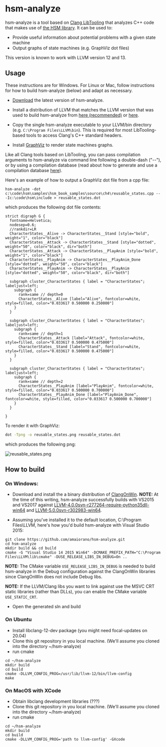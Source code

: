 # hsm-analyze

hsm-analyze is a tool based on [Clang LibTooling](https://clang.llvm.org/docs/LibTooling.html) that analyzes C++ code that makes use of [the HSM library](https://github.com/amaiorano/hsm). It can be used to:

- Provide useful information about potential problems with a given state machine
- Output graphs of state machines (e.g. GraphViz dot files)

This version is known to work with LLVM version 12 and 13. 

## Usage

These instructions are for Windows. For Linux or Mac, follow instructions for how to build hsm-analyze (below) and adapt as necessary.

- [Download](https://github.com/amaiorano/hsm-analyze/releases) the latest version of hsm-analyze.

- Install a distribution of LLVM that matches the LLVM version that was used to build hsm-analyze from [here (recommended)](https://sourceforge.net/projects/clangonwin/files/MsvcBuild/) or [here](http://releases.llvm.org/download.html).

- Copy the single hsm-analyze executable to your LLVM/bin directory (e.g. ```C:\Program Files\LLVM\bin```). This is required for most LibTooling-based tools to access Clang's C++ standard headers.

- Install [GraphViz](http://www.graphviz.org/Download.php) to render state machines graphs.

Like all Clang tools based on LibTooling, you can pass compilation arguments to hsm-analyze via command line following a double-dash ("--"), or by using a compilation database (read about how to generate and use a compilation database [here](https://clang.llvm.org/docs/HowToSetupToolingForLLVM.html)).

Here's an example of how to output a GraphViz dot file from a cpp file:

```
hsm-analyze -dot c:\code\hsm\samples\hsm_book_samples\source\ch4\reusable_states.cpp -- -Ic:\code\hsm\include > reusable_states.dot
```

which produces the following dot file contents:

```
strict digraph G {
  fontname=Helvetica;
  nodesep=0.6;
  //rankdir=LR
  CharacterStates__Alive -> CharacterStates__Stand [style="bold", weight="1", color="black"]
  CharacterStates__Attack -> CharacterStates__Stand [style="dotted", weight="50", color="black", dir="both"]
  CharacterStates__Attack -> CharacterStates__PlayAnim [style="bold", weight="1", color="black"]
  CharacterStates__PlayAnim -> CharacterStates__PlayAnim_Done [style="dotted", weight="50", color="black"]
  CharacterStates__PlayAnim -> CharacterStates__PlayAnim [style="dotted", weight="50", color="black", dir="both"]

  subgraph cluster_CharacterStates { label = "CharacterStates"; labeljust=left;
    subgraph {
      rank=same // depth=0
      CharacterStates__Alive [label="Alive", fontcolor=white, style=filled, color="0.033617 0.500000 0.250000"]
    }
  }

  subgraph cluster_CharacterStates { label = "CharacterStates"; labeljust=left;
    subgraph {
      rank=same // depth=1
      CharacterStates__Attack [label="Attack", fontcolor=white, style=filled, color="0.033617 0.500000 0.475000"]
      CharacterStates__Stand [label="Stand", fontcolor=white, style=filled, color="0.033617 0.500000 0.475000"]
    }
  }

  subgraph cluster_CharacterStates { label = "CharacterStates"; labeljust=left;
    subgraph {
      rank=same // depth=2
      CharacterStates__PlayAnim [label="PlayAnim", fontcolor=white, style=filled, color="0.033617 0.500000 0.700000"]
      CharacterStates__PlayAnim_Done [label="PlayAnim_Done", fontcolor=white, style=filled, color="0.033617 0.500000 0.700000"]
    }
  }

}
```

To render it with GraphViz:

```bash
dot -Tpng -o reusable_states.png reusable_states.dot
```

which produces the following png:

![reusable_states.png](https://github.com/amaiorano/hsm-analyze/wiki/images/reusable_states.png)


## How to build

### On Windows:

* Download and install the a binary distribution of [ClangOnWin](https://sourceforge.net/projects/clangonwin/files/MsvcBuild/). **NOTE:** At the time of this writing, hsm-analyze successfully builds with VS2015 and VS2017 against [LLVM-4.0.0svn-r277264-require-python35dll-win64](https://freefr.dl.sourceforge.net/project/clangonwin/MsvcBuild/4.0/LLVM-4.0.0svn-r277264-require-python35dll-win64.exe) and [LLVM-5.0.0svn-r302983-win64](https://ayera.dl.sourceforge.net/project/clangonwin/MsvcBuild/5.0/LLVM-5.0.0svn-r302983-win64.exe).

* Assuming you've installed it to the default location, C:\Program Files\LLVM, here's how you'd build hsm-analyze with Visual Studio 2015:

```
git clone https://github.com/amaiorano/hsm-analyze.git
cd hsm-analyze
mkdir build && cd build
cmake -G "Visual Studio 14 2015 Win64" -DCMAKE_PREFIX_PATH="C:\Program Files\LLVM\lib\cmake" -DUSE_RELEASE_LIBS_IN_DEBUG=On ..
```

**NOTE:** The CMake variable ```USE_RELEASE_LIBS_IN_DEBUG``` is needed to build hsm-analyze in the Debug configuration against the ClangOnWin libraries since ClangOnWin does not include Debug libs.

**NOTE:** If the LLVM/Clang libs you want to link against use the MSVC CRT static libraries (rather than DLLs), you can enable the CMake variable ```USE_STATIC_CRT```.

* Open the generated sln and build

### On Ubuntu

* Install libclang-12-dev package (you might need focal-updates on 20.04)
* Clone this git repository in you local machine.  (We'll assume you cloned into the directory ~/hsm-analyze)
* run cmake

```
cd ~/hsm-analyze
mkdir build
cd build
cmake -DLLVM_CONFIG_PROG=/usr/lib/llvm-12/bin/llvm-config
make
```

### On MacOS with XCode

* Obtain libclang development libraries (???)
* Clone this git repository in you local machine.  (We'll assume you cloned into the directory ~/hsm-analyze)
* run cmake
```
cd ~/hsm-analyze
mkdir build
cd build
cmake -DLLVM_CONFIG_PROG='path to llvm-config' -GXcode
```

